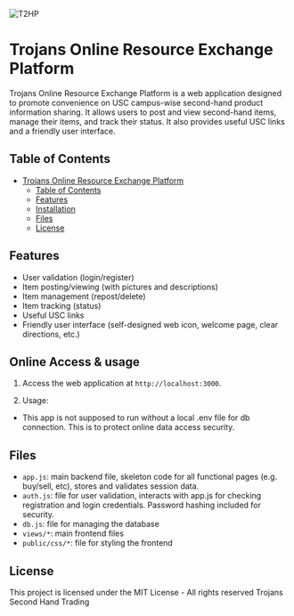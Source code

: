 ![T2HP]("https://github.com/Kevinray-Lu/551-Final-Trojans/blob/main/publicAssets/logo-1024x1024.png")

# Trojans Online Resource Exchange Platform

Trojans Online Resource Exchange Platform is a web application designed to promote convenience on USC campus-wise second-hand product information sharing. It allows users to post and view second-hand items, manage their items, and track their status. It also provides useful USC links and a friendly user interface.

## Table of Contents

- [Trojans Online Resource Exchange Platform](#trojans-online-resource-exchange-platform)
  - [Table of Contents](#table-of-contents)
  - [Features](#features)
  - [Installation](#installation)
  - [Files](#files)
  - [License](#license)

## Features

- User validation (login/register)
- Item posting/viewing (with pictures and descriptions)
- Item management (repost/delete)
- Item tracking (status)
- Useful USC links
- Friendly user interface (self-designed web icon, welcome page, clear directions, etc.)

## Online Access & usage

1. Access the web application at `http://localhost:3000`.

2. Usage:
- This app is not supposed to run without a local .env file for db connection. This is to protect online data access security.

## Files

- `app.js`: main backend file, skeleton code for all functional pages (e.g. buy/sell, etc), stores and validates session data.
- `auth.js`: file for user validation, interacts with app.js for checking registration and login credentials. Password hashing included for security.
- `db.js`: file for managing the database
- `views/*`: main frontend files
- `public/css/*`: file for styling the frontend


## License

This project is licensed under the MIT License - All rights reserved Trojans Second Hand Trading
